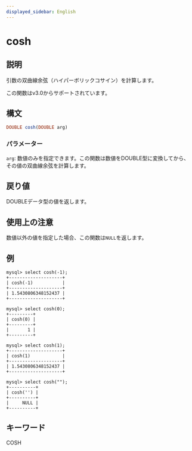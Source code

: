 ```yaml
---
displayed_sidebar: English
---
```


# cosh

## 説明

引数の双曲線余弦（ハイパーボリックコサイン）を計算します。

この関数はv3.0からサポートされています。

## 構文

```Haskell
DOUBLE cosh(DOUBLE arg)
```

### パラメーター

`arg`: 数値のみを指定できます。この関数は数値をDOUBLE型に変換してから、その値の双曲線余弦を計算します。

## 戻り値

DOUBLEデータ型の値を返します。

## 使用上の注意

数値以外の値を指定した場合、この関数は`NULL`を返します。

## 例

```Plain
mysql> select cosh(-1);
+--------------------+
| cosh(-1)           |
+--------------------+
| 1.5430806348152437 |
+--------------------+

mysql> select cosh(0);
+---------+
| cosh(0) |
+---------+
|       1 |
+---------+

mysql> select cosh(1);
+--------------------+
| cosh(1)            |
+--------------------+
| 1.5430806348152437 |
+--------------------+

mysql> select cosh("");
+----------+
| cosh('') |
+----------+
|     NULL |
+----------+
```

## キーワード

COSH
